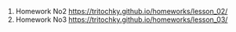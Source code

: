 1. Homework No2 https://tritochky.github.io/homeworks/lesson_02/
2. Homework No3 https://tritochky.github.io/homeworks/lesson_03/
